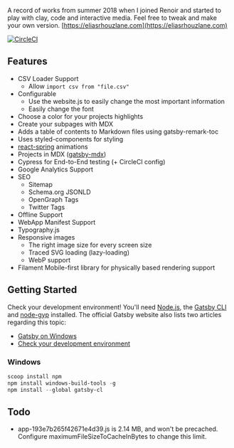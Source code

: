 A record of works from summer 2018 when I joined Renoir and started to play with clay, code and interactive media. Feel free to tweak and make your own version. [https://eliasrhouzlane.com](https://eliasrhouzlane.com)

[![CircleCI](https://circleci.com/gh/nestarz/book.svg?style=svg)](https://circleci.com/gh/nestarz/book)

## Features

- CSV Loader Support
    - Allow `import csv from "file.csv"`
- Configurable
    - Use the website.js to easily change the most important information
    - Easily change the font
- Choose a color for your projects highlights
- Create your subpages with MDX
- Adds a table of contents to Markdown files using gatsby-remark-toc
- Uses styled-components for styling
- [react-spring](https://github.com/react-spring/react-spring) animations
- Projects in MDX ([gatsby-mdx](https://github.com/ChristopherBiscardi/gatsby-mdx))
- Cypress for End-to-End testing (+ CircleCI config)
- Google Analytics Support
- SEO
    - Sitemap
    - Schema.org JSONLD
    - OpenGraph Tags
    - Twitter Tags
- Offline Support
- WebApp Manifest Support
- Typography.js
- Responsive images
    - The right image size for every screen size
    - Traced SVG loading (lazy-loading)
    - WebP support
- Filament Mobile-first library for physically based rendering support

## Getting Started

Check your development environment! You'll need [Node.js](https://nodejs.org/en/), the [Gatsby CLI](https://www.gatsbyjs.org/docs/) and [node-gyp](https://github.com/nodejs/node-gyp#installation) installed. The official Gatsby website also lists two articles regarding this topic:
- [Gatsby on Windows](https://www.gatsbyjs.org/docs/gatsby-on-windows/)
- [Check your development environment](https://www.gatsbyjs.org/tutorial/part-zero/)

### Windows

```powershell
scoop install npm
npm install windows-build-tools -g
npm install --global gatsby-cl
```

## Todo
- app-193e7b265f42671e4d39.js is 2.14 MB, and won't be precached. Configure maximumFileSizeToCacheInBytes to change this limit.